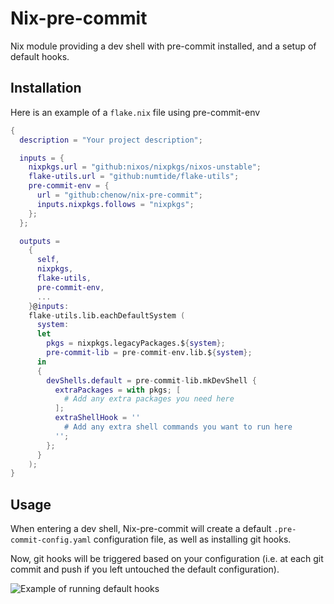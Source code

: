 # Nix-pre-commit

Nix module providing a dev shell with pre-commit installed, and a setup of default hooks.

## Installation

Here is an example of a `flake.nix` file using pre-commit-env

```nix
{
  description = "Your project description";

  inputs = {
    nixpkgs.url = "github:nixos/nixpkgs/nixos-unstable";
    flake-utils.url = "github:numtide/flake-utils";
    pre-commit-env = {
      url = "github:chenow/nix-pre-commit";
      inputs.nixpkgs.follows = "nixpkgs";
    };
  };

  outputs =
    {
      self,
      nixpkgs,
      flake-utils,
      pre-commit-env,
      ...
    }@inputs:
    flake-utils.lib.eachDefaultSystem (
      system:
      let
        pkgs = nixpkgs.legacyPackages.${system};
        pre-commit-lib = pre-commit-env.lib.${system};
      in
      {
        devShells.default = pre-commit-lib.mkDevShell {
          extraPackages = with pkgs; [
            # Add any extra packages you need here
          ];
          extraShellHook = ''
            # Add any extra shell commands you want to run here
          '';
        };
      }
    );
}

```

## Usage

When entering a dev shell, Nix-pre-commit will create a default `.pre-commit-config.yaml` configuration file, as well as installing git hooks.

Now, git hooks will be triggered based on your configuration (i.e. at each git commit and push if you left untouched the default configuration).

![Example of running default hooks
](imgs/run-hooks-example.png "Example of running default hooks")
